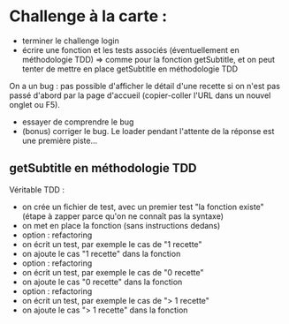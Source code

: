 # Challenge à la carte :

- terminer le challenge login
- écrire une fonction et les tests associés (éventuellement en méthodologie TDD)
  => comme pour la fonction getSubtitle, et on peut tenter de mettre en place getSubtitle en méthodologie TDD

On a un bug : pas possible d'afficher le détail d'une recette si on n'est pas passé d'abord par la page d'accueil (copier-coller l'URL dans un nouvel onglet ou F5).

- essayer de comprendre le bug
- (bonus) corriger le bug. Le loader pendant l'attente de la réponse est une première piste...

## getSubtitle en méthodologie TDD

Véritable TDD :

- on crée un fichier de test, avec un premier test "la fonction existe" (étape à zapper parce qu'on ne connaît pas la syntaxe)
- on met en place la fonction (sans instructions dedans)
- option : refactoring
- on écrit un test, par exemple le cas de "1 recette"
- on ajoute le cas "1 recette" dans la fonction
- option : refactoring
- on écrit un test, par exemple le cas de "0 recette"
- on ajoute le cas "0 recette" dans la fonction
- option : refactoring
- on écrit un test, par exemple le cas de "> 1 recette"
- on ajoute le cas "> 1 recette" dans la fonction
